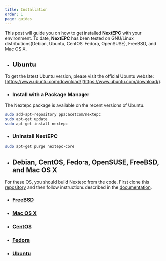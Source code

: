 ```yaml
---
title: Installation
order: 1
page: guides
---
```


This post will guide you on how to get installed **NextEPC** with your environment. To date, **NextEPC** has been tested on GNU/Linux distributions(Debian, Ubuntu, CentOS, Fedora, OpenSUSE), FreeBSD, and Mac OS X.



* ## Ubuntu

To get the latest Ubuntu version, please visit the official Ubuntu website: [https://www.ubuntu.com/download/](https://www.ubuntu.com/download/). 

* ### Install with a Package Manager

The Nextepc package is available on the recent versions of Ubuntu.

```bash
sudo add-apt-repository ppa:acetcom/nextepc
sudo apt-get update
sudo apt-get install nextepc
```


* ### Uninstall NextEPC

```bash
sudo apt-get purge nextepc-core
```

* ## Debian, CentOS, Fedora, OpenSUSE, FreeBSD, and Mac OS X

For these OS, you should build Nextepc from the code. First clone this [repository](https://github.com/acetcom/nextepc.git) and then follow instructions described in the [documentation](https://nextepc.org/docs/). 

* ### [FreeBSD](https://nextepc.org/docs/build/1-freebsd)
* ### [Mac OS X](https://nextepc.org/docs/build/2-macosx)
* ### [CentOS](https://nextepc.org/docs/build/3-centos)
* ### [Fedora](https://nextepc.org/docs/build/4-fedora)
* ### [Ubuntu](https://nextepc.org/docs/build/5-ubuntu)
